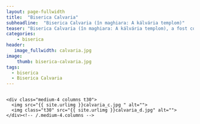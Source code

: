 ```yaml
---
layout: page-fullwidth
title:  "Biserica Calvaria"
subheadline:  "Biserica Calvaria (în maghiara: A kálvária templom)"
teaser: "Biserica Calvaria (în maghiara: A kálvária templom), a fost construita între anii 1841-1842"
categories:
    - biserica
header:
   image_fullwidth: calvaria.jpg 
image:
    thumb: biserica-calvaria.jpg   
tags:
  - biserica
  - Biserica Calvaria
---
```

<div class="row">
    <div class="medium-10 columns t30">
    <img src="{{ site.urlimg }}calvaria.jpg" alt="">
    </div><!-- /.medium-4.columns -->

<div class="row">
    <div class="medium-8 columns t30">
    <img src="{{ site.urlimg }}biserica-calvaria.jpg " alt="">
    </div><!-- /.medium-8.columns -->

    <div class="medium-4 columns t30">
      <img src="{{ site.urlimg }}calvaria_c.jpg " alt="">
      <img class="t30" src="{{ site.urlimg }}calvaria_d.jpg" alt="">
    </div><!-- /.medium-4.columns -->

</div><!-- /.row -->
